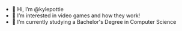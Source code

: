 - 👋 Hi, I’m @kylepottie
- 👀 I’m interested in video games and how they work!
- 🌱 I’m currently studying a Bachelor's Degree in Computer Science

<!---
kylepottie/kylepottie is a ✨ special ✨ repository because its `README.md` (this file) appears on your GitHub profile.
You can click the Preview link to take a look at your changes.
--->
